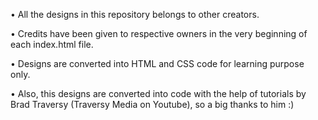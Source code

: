 • All the designs in this repository belongs to other creators.

• Credits have been given to respective owners in the very beginning of each index.html file.

• Designs are converted into HTML and CSS code for learning purpose only.

• Also, this designs are converted into code with the help of tutorials by Brad Traversy (Traversy Media on Youtube), so a big thanks to him :)